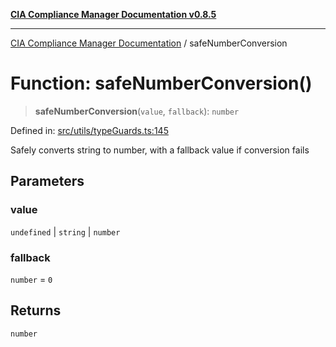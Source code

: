 [**CIA Compliance Manager Documentation v0.8.5**](../README.md)

***

[CIA Compliance Manager Documentation](../globals.md) / safeNumberConversion

# Function: safeNumberConversion()

> **safeNumberConversion**(`value`, `fallback`): `number`

Defined in: [src/utils/typeGuards.ts:145](https://github.com/Hack23/cia-compliance-manager/blob/b799ef22d9067d09cc69eaeddf109ac9dcdce934/src/utils/typeGuards.ts#L145)

Safely converts string to number, with a fallback value if conversion fails

## Parameters

### value

`undefined` | `string` | `number`

### fallback

`number` = `0`

## Returns

`number`
